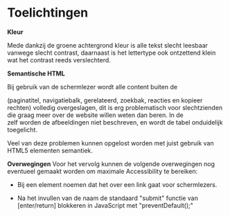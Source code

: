 # Toelichtingen

**Kleur**

Mede dankzij de groene achtergrond kleur is alle tekst slecht leesbaar vanwege slecht contrast, daarnaast is het lettertype ook ontzettend klein wat het contrast reeds verslechterd.

**Semantische HTML**

Bij gebruik van de schermlezer wordt alle content buiten de <article> (paginatitel, navigatiebalk, gerelateerd, zoekbak, reacties en kopieer rechten) volledig overgeslagen, dit is erg problematisch voor slechtzienden die graag meer over de website willen weten dan beren.
In de <article> zelf worden de afbeeldingen niet beschreven, en wordt de tabel onduidelijk toegelicht.

Veel van deze problemen kunnen opgelost worden met juist gebruik van HTML5 elementen semantiek.

**Overwegingen**
Voor het vervolg kunnen de volgende overwegingen nog eventueel gemaakt worden om maximale Accessibility te bereiken:

- Bij een <href> element noemen dat het over een link gaat voor schermlezers.

- Na het invullen van de naam de standaard "submit" functie van [enter/return] blokkeren in JavaScript met "preventDefault();"
